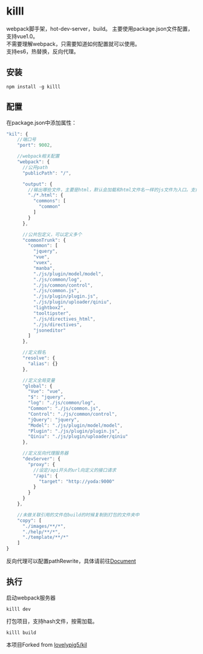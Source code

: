 # killl
webpack脚手架，hot-dev-server，build。
主要使用package.json文件配置，支持vue1.0。  
不需要理解webpack，只需要知道如何配置就可以使用。  
支持es6，热替换，反向代理。  

## 安装

```
npm install -g killl
```

## 配置

在package.json中添加属性：

```javascript
"kil": {
    //端口号
    "port": 9002,

    //webpack相关配置    
    "webpack": {
      //公开path
      "publicPath": "/", 

      "output": {
        //输出哪些文件，主要是html，默认会加载和html文件名一样的js文件为入口。支持定义公用包。
        "./*.html": {
          "commons": [
            "common"
          ]
        }
      },

      //公共包定义，可以定义多个
      "commonTrunk": {
        "common": [
          "jquery",
          "vue",
          "vuex",
          "manba",
          "./js/plugin/model/model",
          "./js/common/log",
          "./js/common/control",
          "./js/common.js",
          "./js/plugin/plugin.js",
          "./js/plugin/uploader/qiniu",
          "lightbox2",
          "tooltipster",
          "./js/directives_html",
          "./js/directives",
          "jsoneditor"
        ]
      },

      //定义假名
      "resolve": {
        "alias": {}
      },

      //定义全局变量
      "global": {
        "Vue": "vue",
        "$": "jquery",
        "log": "./js/common/log",
        "Common": "./js/common.js",
        "Control": "./js/common/control",
        "jQuery": "jquery",
        "Model": "./js/plugin/model/model",
        "Plugin": "./js/plugin/plugin.js",
        "Qiniu": "./js/plugin/uploader/qiniu"
      },

      //定义反向代理服务器
      "devServer": {
        "proxy": {
          //设定/api开头的url向定义的接口请求
          "/api": {
            "target": "http://yoda:9000"
          }
        }
      }
    },

    //未做关联引用的文件在build的时候复制到打包的文件夹中
    "copy": [
      "./images/**/*",
      "./help/**/*",
      "./template/**/*"
    ]
}
```

反向代理可以配置pathRewrite，具体请前往[Document](https://webpack.github.io/docs/webpack-dev-server.html#rewriting-urls-of-proxy-request)


## 执行

启动webpack服务器

```
killl dev
```

打包项目，支持hash文件，按需加载。

```
killl build
```

本项目Forked from [lovelypig5/kil](https://github.com/lovelypig5/kil)